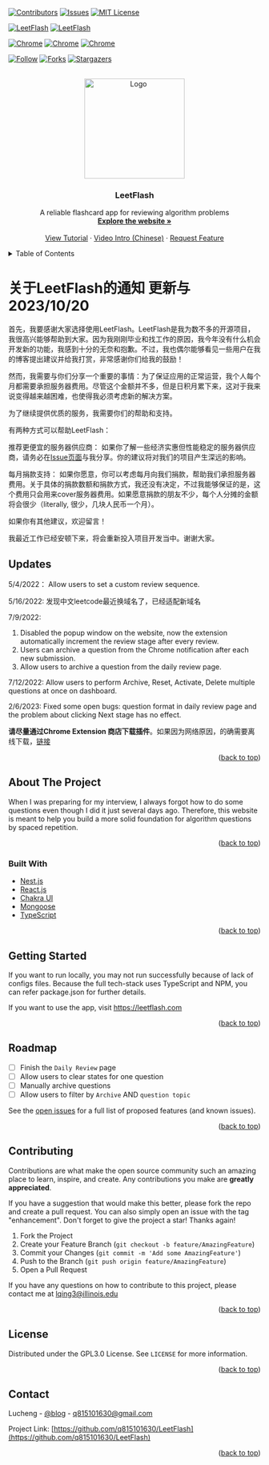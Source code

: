 <div id="top"></div>

<!-- PROJECT SHIELDS -->
<!--
*** I'm using markdown "reference style" links for readability.
*** Reference links are enclosed in brackets [ ] instead of parentheses ( ).
*** See the bottom of this document for the declaration of the reference variables
*** for contributors-url, forks-url, etc. This is an optional, concise syntax you may use.
*** https://www.markdownguide.org/basic-syntax/#reference-style-links
-->

[![Contributors][contributors-shield]][contributors-url]
[![Issues][issues-shield]][issues-url]
[![MIT License][license-shield]][license-url]

[![LeetFlash][website-shield]][website-url]
[![LeetFlash][deployment-shield]][website-url]

[![Chrome][chrome-users]][chrome-url]
[![Chrome][chrome-version]][chrome-url]
[![Chrome][chrome-price]][chrome-url]

[![Follow][follows-shield]][follows-url]
[![Forks][forks-shield]][forks-url]
[![Stargazers][stars-shield]][stars-url]

<!-- PROJECT LOGO -->
<br />
<div align="center">
  <a href="https://github.com/q815101630/LeetFlash">
    <img src="client/src/assets/logo.png" alt="Logo" width="200" height="200">
  </a>

  <h3 align="center">LeetFlash</h3>

  <p align="center">
    A reliable flashcard app for reviewing algorithm problems
    <br />
    <a href="https://leetflash.com"><strong>Explore the website »</strong></a>
    <br />
    <br />
    <a href="https://lucheng.xyz/2022/04/14/leetflash/">View Tutorial</a>
    ·
    <a href="https://www.bilibili.com/video/BV1fg411f7aC/">Video Intro (Chinese)</a>
    ·
    <a href="https://github.com/q815101630/LeetFlash/issues">Request Feature</a>
  </p>
</div>

<!-- TABLE OF CONTENTS -->
<details>
  <summary>Table of Contents</summary>
  <ol>
    <li>
      <a href="#about-the-project">About The Project</a>
      <ul>
        <li><a href="#built-with">Built With</a></li>
      </ul>
    </li>
    <li>
      <a href="#getting-started">Getting Started</a>
    </li>
    <li><a href="#roadmap">Roadmap</a></li>
    <li><a href="#contributing">Contributing</a></li>
    <li><a href="#license">License</a></li>
    <li><a href="#contact">Contact</a></li>
  </ol>
</details>

# 关于LeetFlash的通知 更新与 2023/10/20 

首先，我要感谢大家选择使用LeetFlash。LeetFlash是我为数不多的开源项目，我很高兴能够帮助到大家。因为我刚刚毕业和找工作的原因，我今年没有什么机会开发新的功能，我感到十分的无奈和抱歉。不过，我也偶尔能够看见一些用户在我的博客提出建议并给我打赏，非常感谢你们给我的鼓励！

然而，我需要与你们分享一个重要的事情：为了保证应用的正常运营，我个人每个月都需要承担服务器费用。尽管这个金额并不多，但是日积月累下来，这对于我来说变得越来越困难，也使得我必须考虑新的解决方案。

为了继续提供优质的服务，我需要你们的帮助和支持。

有两种方式可以帮助LeetFlash：

推荐更便宜的服务器供应商： 如果你了解一些经济实惠但性能稳定的服务器供应商，请务必在[Issue页面](https://github.com/q815101630/LeetFlash/issues/25)与我分享。你的建议将对我们的项目产生深远的影响。

每月捐款支持： 如果你愿意，你可以考虑每月向我们捐款，帮助我们承担服务器费用。关于具体的捐款数额和捐款方式，我还没有决定，不过我能够保证的是，这个费用只会用来cover服务器费用。如果愿意捐款的朋友不少，每个人分摊的金额将会很少（literally, 很少，几块人民币一个月）。

如果你有其他建议，欢迎留言！

我最近工作已经安顿下来，将会重新投入项目开发当中。谢谢大家。

## Updates

5/4/2022： Allow users to set a custom review sequence. 

5/16/2022: 发现中文leetcode最近换域名了，已经适配新域名

7/9/2022:

1. Disabled the popup window on the website, now the extension automatically increment the review stage after every review.
2. Users can archive a question from the Chrome notification after each new submission.
3. Allow users to archive a question from the daily review page.

7/12/2022:
Allow users to perform Archive, Reset, Activate, Delete multiple questions at once on dashboard.

2/6/2023:
Fixed some open bugs: question format in daily review page and the problem about clicking Next stage has no effect.


**请尽量通过Chrome Extension 商店下载插件**。如果因为网络原因，的确需要离线下载，[链接](https://github.com/q815101630/LeetFlash/releases/tag/offline-package)

<p align="right">(<a href="#top">back to top</a>)</p>


<!-- ABOUT THE PROJECT -->

## About The Project

When I was preparing for my interview, I always forgot how to do some questions even though I did it just several days ago. Therefore, this website is meant to help you build a more solid foundation for algorithm questions by spaced repetition.

<p align="right">(<a href="#top">back to top</a>)</p>

### Built With

- [Nest.js](https://nestjs.com/)
- [React.js](https://reactjs.org/)
- [Chakra UI](https://chakra-ui.com/)
- [Mongoose](https://mongoosejs.com/)
- [TypeScript](https://www.typescriptlang.org/)

<p align="right">(<a href="#top">back to top</a>)</p>

<!-- GETTING STARTED -->

## Getting Started

If you want to run locally, you may not run successfully because of lack of configs files.
Because the full tech-stack uses TypeScript and NPM, you can refer package.json for further details.

If you want to use the app, visit https://leetflash.com

<p align="right">(<a href="#top">back to top</a>)</p>

<!-- ROADMAP -->

## Roadmap

- [ ] Finish the `Daily Review` page
- [ ] Allow users to clear states for one question
- [ ] Manually archive questions
- [ ] Allow users to filter by `Archive` AND `question topic`

See the [open issues](https://github.com/q815101630/LeetFlash/issues) for a full list of proposed features (and known issues).

<p align="right">(<a href="#top">back to top</a>)</p>

<!-- CONTRIBUTING -->

## Contributing

Contributions are what make the open source community such an amazing place to learn, inspire, and create. Any contributions you make are **greatly appreciated**.

If you have a suggestion that would make this better, please fork the repo and create a pull request. You can also simply open an issue with the tag "enhancement".
Don't forget to give the project a star! Thanks again!

1. Fork the Project
2. Create your Feature Branch (`git checkout -b feature/AmazingFeature`)
3. Commit your Changes (`git commit -m 'Add some AmazingFeature'`)
4. Push to the Branch (`git push origin feature/AmazingFeature`)
5. Open a Pull Request

If you have any questions on how to contribute to this project, please contact me at lqing3@illinois.edu 

<p align="right">(<a href="#top">back to top</a>)</p>

<!-- LICENSE -->

## License

Distributed under the GPL3.0 License. See `LICENSE` for more information.

<p align="right">(<a href="#top">back to top</a>)</p>

<!-- CONTACT -->

## Contact

Lucheng - [@blog](https://lucheng.xyz/) - q815101630@gmail.com

Project Link: [https://github.com/q815101630/LeetFlash](https://github.com/q815101630/LeetFlash)

<p align="right">(<a href="#top">back to top</a>)</p>

<!-- MARKDOWN LINKS & IMAGES -->
<!-- https://www.markdownguide.org/basic-syntax/#reference-style-links -->

[contributors-shield]: https://img.shields.io/github/contributors/q815101630/leetflash?style=for-the-badge
[contributors-url]: https://github.com/q815101630/LeetFlash/graphs/contributors
[follows-shield]: https://img.shields.io/github/followers/q815101630?style=social
[follows-url]: https://github.com/q815101630
[forks-shield]: https://img.shields.io/github/forks/q815101630/leetflash?style=social
[forks-url]: https://github.com/q815101630/LeetFlash
[stars-shield]: https://img.shields.io/github/stars/q815101630/leetflash?style=social
[stars-url]: https://github.com/q815101630/LeetFlash
[issues-shield]: https://img.shields.io/github/issues/q815101630/leetflash?style=for-the-badge
[issues-url]: https://github.com/q815101630/LeetFlash/issues
[license-shield]: https://img.shields.io/github/license/q815101630/leetflash?style=for-the-badge
[license-url]: https://github.com/q815101630/LeetFlash/blob/main/LICENSE
[linkedin-shield]: https://img.shields.io/badge/-LinkedIn-black.svg?style=for-the-badge&logo=linkedin&colorB=555
[linkedin-url]: https://linkedin.com/in/othneildrew
[product-screenshot]: images/screenshot.png
[chrome-users]: https://img.shields.io/chrome-web-store/users/gffjifokdnkmfcjihfgnalbabnghedjc?color=green&label=Extension%20Users&style=flat-square
[chrome-url]: https://chrome.google.com/webstore/detail/leetflash/gffjifokdnkmfcjihfgnalbabnghedjc
[chrome-version]: https://img.shields.io/chrome-web-store/v/gffjifokdnkmfcjihfgnalbabnghedjc?label=LeetFlash%20Chrome&style=flat-square
[chrome-price]: https://img.shields.io/chrome-web-store/price/gffjifokdnkmfcjihfgnalbabnghedjc?style=flat-square
[website-shield]: https://img.shields.io/website?down_message=offline&label=LeetFlash%20Web&style=for-the-badge&up_message=online&url=https%3A%2F%2Fleetflash.com
[website-url]: https://leetflash.com
[deployment-shield]: https://img.shields.io/github/deployments/q815101630/leetflash/leetflash?label=Deployment&style=for-the-badge
